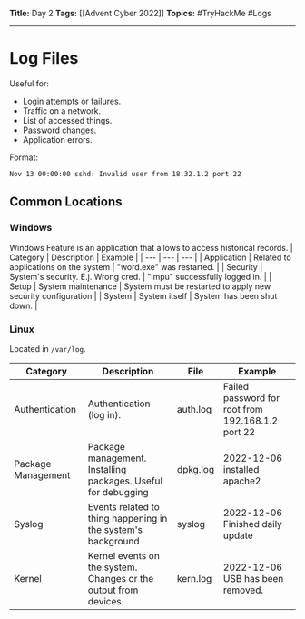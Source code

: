 **Title:** Day 2
**Tags:** [[Advent Cyber 2022]]
**Topics:** #TryHackMe #Logs

---
# Log Files
Useful for:
- Login attempts or failures.
- Traffic on a network.
- List of accessed things.
- Password changes.
- Application errors.

Format:
```log
Nov 13 00:00:00 sshd: Invalid user from 18.32.1.2 port 22
```

## Common Locations
### Windows
Windows Feature is an application that allows to access historical records.
| Category | Description | Example |
| ---  | --- | --- |
| Application | Related to applications on the system | "word.exe" was restarted. |
| Security | System's security. E.j. Wrong cred. | "impu" successfully logged in. |
| Setup | System maintenance | System must be restarted to apply new security configuration |
| System | System itself | System has been shut down. |

### Linux
Located in `/var/log`.

| Category | Description | File | Example |
| --- | --- | --- | --- |
| Authentication | Authentication (log in). | auth.log | Failed password for root from 192.168.1.2 port 22 |
| Package Management | Package management. Installing packages. Useful for debugging | dpkg.log | 2022-12-06 installed apache2 |
| Syslog | Events related to thing happening in the system's background | syslog | 2022-12-06 Finished daily update |
| Kernel | Kernel events on the system. Changes or the output from devices. | kern.log | 2022-12-06 USB has been removed. |
